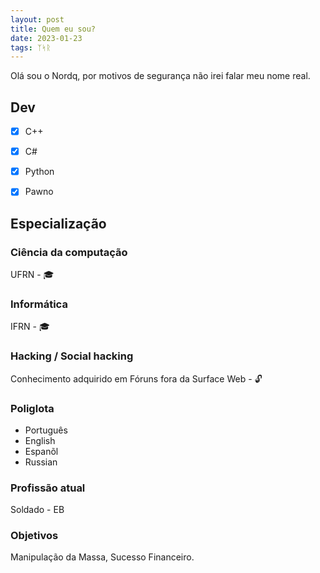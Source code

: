 ```yaml
---
layout: post
title: Quem eu sou?
date: 2023-01-23
tags: ᛉᛋᚱ
---
```



Olá sou o Nordq, por motivos de segurança não irei falar meu nome real.

## Dev

- [x] C++
- [x] C#
- [x] Python
- [x] Pawno


## Especialização

### Ciência da computação

UFRN - 🎓

### Informática

IFRN - 🎓

### Hacking / Social hacking

Conhecimento adquirido em Fóruns fora da Surface Web - 🔓

### Poliglota 

* Português
* English
* Espanõl
* Russian

### Profissão atual

Soldado - EB


### Objetivos

Manipulação da Massa, Sucesso Financeiro.
